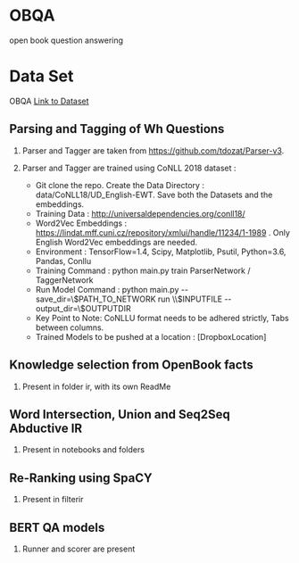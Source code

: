 # OBQA
open book question answering



# Data Set
OBQA 
[Link to Dataset](https://leaderboard.allenai.org/open_book_qa/submissions/about)


## Parsing and Tagging of Wh Questions
1. Parser and Tagger are taken from https://github.com/tdozat/Parser-v3.
2. Parser and Tagger are trained using CoNLL 2018 dataset :

    * Git clone the repo. Create the Data Directory : data/CoNLL18/UD_English-EWT. Save both the Datasets and the embeddings.
    * Training Data : http://universaldependencies.org/conll18/
    * Word2Vec Embeddings : https://lindat.mff.cuni.cz/repository/xmlui/handle/11234/1-1989 . Only English Word2Vec embeddings are needed.
    * Environment : TensorFlow=1.4, Scipy, Matplotlib, Psutil, Python=3.6, Pandas, Conllu
    * Training Command : python main.py train ParserNetwork / TaggerNetwork
    * Run Model Command : python main.py --save_dir=\\$PATH_TO_NETWORK run \\$INPUTFILE --output_dir=\\$OUTPUTDIR
    * Key Point to Note: CoNLLU format needs to be adhered strictly, Tabs between columns.
    * Trained Models to be pushed at a location : [DropboxLocation]
    
## Knowledge selection from OpenBook facts
1. Present in folder ir, with its own ReadMe
    
## Word Intersection, Union and Seq2Seq Abductive IR 
1. Present in notebooks and folders

## Re-Ranking using SpaCY
1. Present in filterir

## BERT QA models
1. Runner and scorer are present
    

